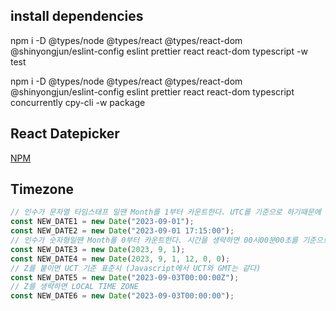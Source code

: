 ## install dependencies

npm i -D @types/node @types/react @types/react-dom @shinyongjun/eslint-config eslint prettier react react-dom typescript -w test

npm i -D @types/node @types/react @types/react-dom @shinyongjun/eslint-config eslint prettier react react-dom typescript concurrently cpy-cli -w package

## React Datepicker

[NPM](https://www.npmjs.com/package/@shinyongjun/react-datepicker)

## Timezone

```js
// 인수가 문자열 타임스태프 일땐 Month를 1부터 카운트한다. UTC를 기준으로 하기때문에 한국 기준 9시를 반환한다.
const NEW_DATE1 = new Date("2023-09-01");
const NEW_DATE2 = new Date("2023-09-01 17:15:00");
// 인수가 숫자형일땐 Month를 0부터 카운트한다. 시간을 생략하면 00시00분00초를 기준으로 한다.
const NEW_DATE3 = new Date(2023, 9, 1);
const NEW_DATE4 = new Date(2023, 9, 1, 12, 0, 0);
// Z를 붙이면 UCT 기준 표준시 (Javascript에서 UCT와 GMT는 같다)
const NEW_DATE5 = new Date("2023-09-03T00:00:00Z");
// Z를 생략하면 LOCAL TIME ZONE
const NEW_DATE6 = new Date("2023-09-03T00:00:00");
```
